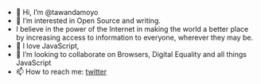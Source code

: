 - 👋 Hi, I’m @tawandamoyo
- 👀 I’m interested in Open Source and writing.
- I believe in the power of the Internet in making the world a better place by increasing access to information to everyone, wherever they may be.
- 🌱 I love JavaScript,
- 💞️ I’m looking to collaborate on Browsers, Digital Equality and all things JavaScript
- 📫 How to reach me: [twitter](https://twitter.com/tbmoyo)

<!---
tawandamoyo/tawandamoyo is a ✨ special ✨ repository because its `README.md` (this file) appears on your GitHub profile.
You can click the Preview link to take a look at your changes.
--->
